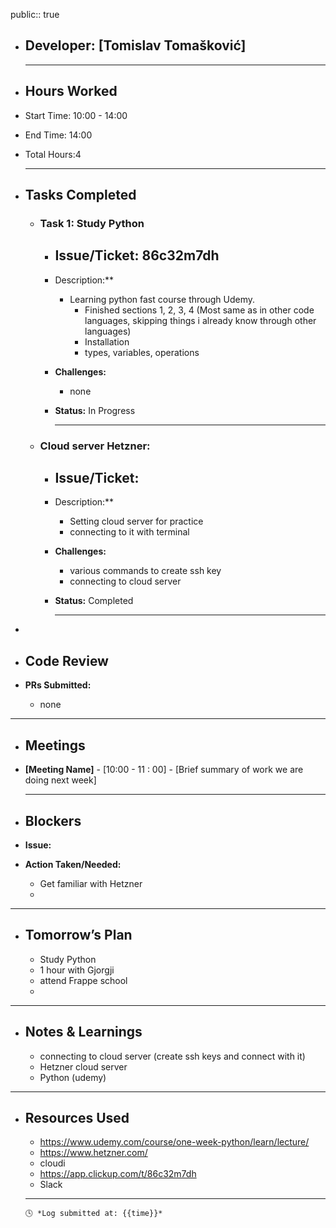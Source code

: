 public:: true

- ## Developer: [Tomislav Tomašković]
  
  ---
- ## Hours Worked
- Start Time: 10:00 - 14:00
- End Time: 14:00
- Total Hours:4
  
  ---
- ##  Tasks Completed
	- ###  Task 1: Study Python
		- **Issue/Ticket:** 86c32m7dh
			-
		- Description:**
			- Learning python fast course through Udemy.
				- Finished sections 1, 2, 3, 4 (Most same as in other code languages, skipping things i already know through other languages)
				- Installation
				- types, variables, operations
		- **Challenges:**
			- none
		- **Status:**  In Progress
		  
		  ---
	- ###  Cloud server Hetzner:
		- **Issue/Ticket:**
			-
		- Description:**
			- Setting cloud server for practice
			- connecting to it with terminal
		- **Challenges:**
			- various commands to create ssh key
			- connecting to cloud server
		- **Status:**  Completed
		  
		  ---
-
- ##  Code Review
- **PRs Submitted:**
	- none
- ---
- ##  Meetings
- **[Meeting Name]** - [10:00 - 11 : 00] - [Brief summary of work we are doing next week]
  
  ---
- ##  Blockers
- **Issue:**
- **Action Taken/Needed:**
	- Get familiar with Hetzner
	-
- ---
- ##  Tomorrow’s Plan
	- Study Python
	- 1 hour with Gjorgji
	- attend Frappe school
	-
- ---
- ##  Notes & Learnings
	- connecting to cloud server (create ssh keys and connect with it)
	- Hetzner cloud server
	- Python (udemy)
- ---
- ##  Resources Used
	- https://www.udemy.com/course/one-week-python/learn/lecture/
	- https://www.hetzner.com/
	- cloudi
	- https://app.clickup.com/t/86c32m7dh
	- Slack
	- ---
	  
	  🕓 *Log submitted at: {{time}}*